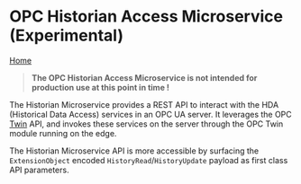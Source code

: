 # OPC Historian Access Microservice (Experimental)

[Home](../readme.md)

> **The OPC Historian Access Microservice is not intended for production use at this point in time !**

The Historian Microservice provides a REST API to interact with the HDA (Historical Data Access) services in an OPC UA server.  It leverages the OPC [Twin](twin.md) API, and invokes these services on the server through the OPC Twin module running on the edge.   

The Historian Microservice API is more accessible by surfacing the `ExtensionObject` encoded `HistoryRead`/`HistoryUpdate` payload as first class API parameters.

